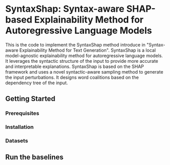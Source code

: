 # SyntaxShap: Syntax-aware SHAP-based Explainability Method for Autoregressive Language Models

This is the code to implement the SyntaxShap method introduce in "Syntax-aware Explainability Method for Text Generation".
SyntaxShap is a local model-agnostic explainability method for autoregressive language models. 
It leverages the syntactic structure of the input to provide more accurate and interpretable explanations. 
SyntaxShap is based on the SHAP framework and uses a novel syntactic-aware sampling method to generate the input perturbations.
It designs word coalitions based on the dependency tree of the input. 

## Getting Started

### Prerequisites

### Installation

### Datasets



## Run the baselines 



